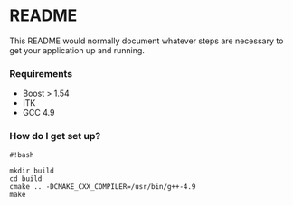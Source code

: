 # README #

This README would normally document whatever steps are necessary to get your application up and running.

### Requirements ###

* Boost > 1.54
* ITK
* GCC 4.9

### How do I get set up? ###


```
#!bash

mkdir build
cd build
cmake .. -DCMAKE_CXX_COMPILER=/usr/bin/g++-4.9
make
```